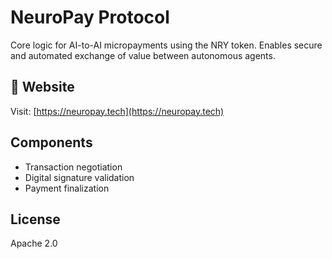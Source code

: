 # NeuroPay Protocol

Core logic for AI-to-AI micropayments using the NRY token. Enables secure and automated exchange of value between autonomous agents.

## 📡 Website

Visit: [https://neuropay.tech](https://neuropay.tech)

## Components
- Transaction negotiation
- Digital signature validation
- Payment finalization

## License
Apache 2.0
